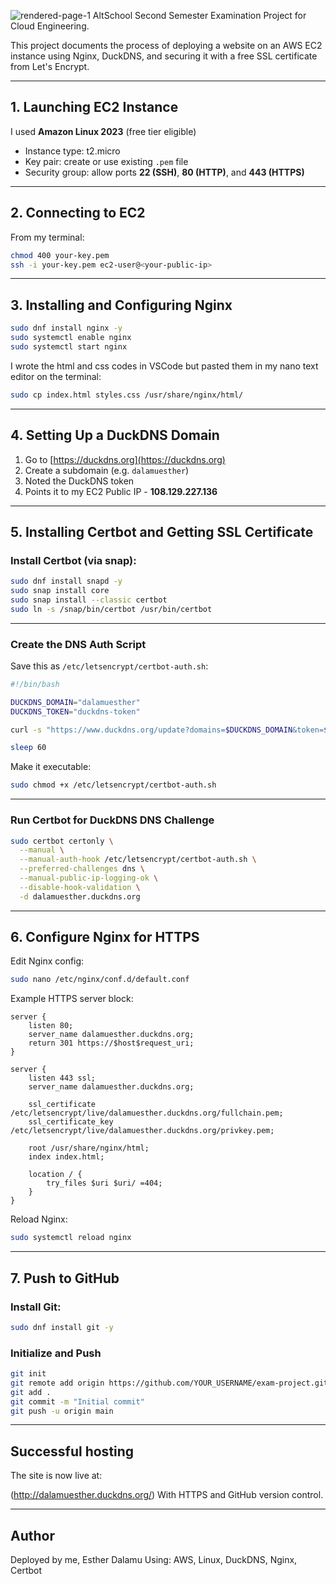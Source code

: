 ![rendered-page-1](https://github.com/user-attachments/assets/ca2816e7-9aef-4fe2-9afb-d466395c4fa3)
AltSchool Second Semester Examination Project for Cloud Engineering.

This project documents the process of deploying a website on an AWS EC2 instance using Nginx, DuckDNS, and securing it with a free SSL certificate from Let's Encrypt.

---


## 1. Launching EC2 Instance

I used **Amazon Linux 2023** (free tier eligible)
  - Instance type: t2.micro
  - Key pair: create or use existing `.pem` file
  - Security group: allow ports **22 (SSH)**, **80 (HTTP)**, and **443 (HTTPS)**

---

## 2. Connecting to EC2

From my terminal:

```bash
chmod 400 your-key.pem
ssh -i your-key.pem ec2-user@<your-public-ip>
````

---

## 3. Installing and Configuring Nginx

```bash
sudo dnf install nginx -y
sudo systemctl enable nginx
sudo systemctl start nginx
```

I wrote the html and css codes in VSCode but pasted them in my nano text editor on the terminal:

```bash
sudo cp index.html styles.css /usr/share/nginx/html/
```

---

## 4. Setting Up a DuckDNS Domain

1. Go to [https://duckdns.org](https://duckdns.org)
2. Create a subdomain (e.g. `dalamuesther`)
3. Noted the DuckDNS token
4. Points it to my EC2 Public IP - **108.129.227.136**

---

## 5. Installing Certbot and Getting SSL Certificate

### Install Certbot (via snap):

```bash
sudo dnf install snapd -y
sudo snap install core
sudo snap install --classic certbot
sudo ln -s /snap/bin/certbot /usr/bin/certbot
```

---

### Create the DNS Auth Script

Save this as `/etc/letsencrypt/certbot-auth.sh`:

```bash
#!/bin/bash

DUCKDNS_DOMAIN="dalamuesther"
DUCKDNS_TOKEN="duckdns-token"

curl -s "https://www.duckdns.org/update?domains=$DUCKDNS_DOMAIN&token=$DUCKDNS_TOKEN&txt=$CERTBOT_VALIDATION&clear=true"

sleep 60
```

Make it executable:

```bash
sudo chmod +x /etc/letsencrypt/certbot-auth.sh
```

---

### Run Certbot for DuckDNS DNS Challenge

```bash
sudo certbot certonly \
  --manual \
  --manual-auth-hook /etc/letsencrypt/certbot-auth.sh \
  --preferred-challenges dns \
  --manual-public-ip-logging-ok \
  --disable-hook-validation \
  -d dalamuesther.duckdns.org
```

---

## 6. Configure Nginx for HTTPS

Edit Nginx config:

```bash
sudo nano /etc/nginx/conf.d/default.conf
```

Example HTTPS server block:

```nginx
server {
    listen 80;
    server_name dalamuesther.duckdns.org;
    return 301 https://$host$request_uri;
}

server {
    listen 443 ssl;
    server_name dalamuesther.duckdns.org;

    ssl_certificate /etc/letsencrypt/live/dalamuesther.duckdns.org/fullchain.pem;
    ssl_certificate_key /etc/letsencrypt/live/dalamuesther.duckdns.org/privkey.pem;

    root /usr/share/nginx/html;
    index index.html;

    location / {
        try_files $uri $uri/ =404;
    }
}
```

Reload Nginx:

```bash
sudo systemctl reload nginx
```

---

## 7. Push to GitHub

### Install Git:

```bash
sudo dnf install git -y
```

### Initialize and Push

```bash
git init
git remote add origin https://github.com/YOUR_USERNAME/exam-project.git
git add .
git commit -m "Initial commit"
git push -u origin main
```

---

## Successful hosting

The site is now live at:

(http://dalamuesther.duckdns.org/)
With HTTPS and GitHub version control.

---

## Author

Deployed by me, Esther Dalamu
Using: AWS, Linux, DuckDNS, Nginx, Certbot

```
